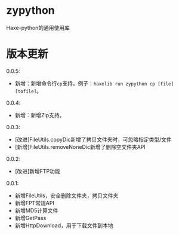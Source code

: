 # zypython
Haxe-python的通用使用库

# 版本更新
0.0.5:
- 新增：新增命令行`cp`支持，例子：`haxelib run zypython cp [file] [tofile]`。

0.0.4:
- 新增：新增Zip支持。

0.0.3:
- [改进]FileUtils.copyDic新增了拷贝文件夹时，可忽略指定类型/文件
- [新增]FileUtils.removeNoneDic新增了删除空文件夹API

0.0.2:
- [改进]新增FTP功能

0.0.1:
- 新增FileUtils，安全删除文件夹，拷贝文件夹
- 新增FPT常规API
- 新增MD5计算文件
- 新增GetPass
- 新增HttpDownload，用于下载文件到本地
